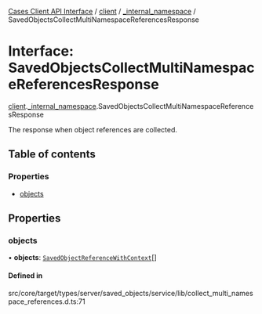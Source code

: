 [Cases Client API Interface](../README.md) / [client](../modules/client.md) / [\_internal\_namespace](../modules/client._internal_namespace.md) / SavedObjectsCollectMultiNamespaceReferencesResponse

# Interface: SavedObjectsCollectMultiNamespaceReferencesResponse

[client](../modules/client.md).[_internal_namespace](../modules/client._internal_namespace.md).SavedObjectsCollectMultiNamespaceReferencesResponse

The response when object references are collected.

## Table of contents

### Properties

- [objects](client._internal_namespace.SavedObjectsCollectMultiNamespaceReferencesResponse.md#objects)

## Properties

### objects

• **objects**: [`SavedObjectReferenceWithContext`](client._internal_namespace.SavedObjectReferenceWithContext.md)[]

#### Defined in

src/core/target/types/server/saved_objects/service/lib/collect_multi_namespace_references.d.ts:71
